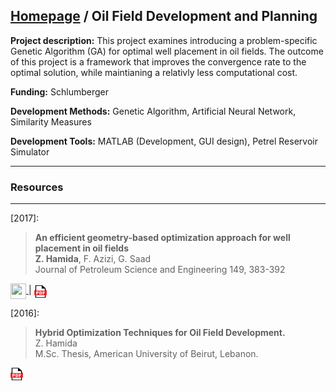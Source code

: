 ## [Homepage](https://zachamida.github.io) / Oil Field Development and Planning

**Project description:** This project examines introducing a problem-specific Genetic Algorithm (GA) for optimal well placement in oil fields. The outcome of this project is a framework that improves the convergence rate to the optimal solution, while maintianing a relativly less computational cost.

**Funding:** Schlumberger

**Development Methods:** Genetic Algorithm, Artificial Neural Network, Similarity Measures

**Development Tools:** MATLAB (Development, GUI design), Petrel Reservoir Simulator

---

### Resources

---

\[2017\]:
> **An efficient geometry-based optimization approach for well placement in oil fields**\
> **Z. Hamida**, F. Azizi, G. Saad\
> Journal of Petroleum Science and Engineering 149, 383-392\
> <a href="https://www.youtube.com/watch?v=Ta96GRc1aMo">
<img style='vertical-align:middle;' src="/images/YouTube.png" width="25" height="25">
</a> | <a href="/pdf/WPO_Hamida_et_al_2017.pdf">
<img style='vertical-align:middle;' src="/images/PDF_icon.png" width="20" height="20">
</a>

\[2016\]: 
> **Hybrid Optimization Techniques for Oil Field Development.**\
> Z. Hamida\
> M.Sc. Thesis, American University of Beirut, Lebanon.\
> <a href="https://scholarworks.aub.edu.lb/bitstream/handle/10938/20890/t-6558.pdf?sequence=1">
<img style='vertical-align:middle;' src="/images/PDF_icon.png" width="20" height="20">
</a>